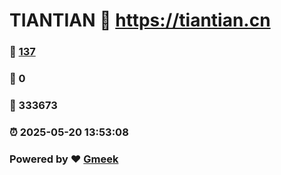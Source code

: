 # TIANTIAN :link: https://tiantian.cn 
### :page_facing_up: [137](https://tiantian.cn/tag.html) 
### :speech_balloon: 0 
### :hibiscus: 333673 
### :alarm_clock: 2025-05-20 13:53:08 
### Powered by :heart: [Gmeek](https://github.com/Meekdai/Gmeek)
